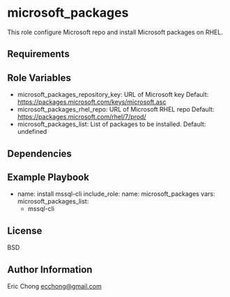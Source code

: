 microsoft_packages
=========

This role configure Microsoft repo and install Microsoft packages on RHEL. 

Requirements
------------

Role Variables
--------------
- microsoft_packages_repository_key: URL of Microsoft key
      Default: https://packages.microsoft.com/keys/microsoft.asc
- microsoft_packages_rhel_repo: URL of Microsoft RHEL repo
      Default: https://packages.microsoft.com/rhel/7/prod/
- microsoft_packages_list: List of packages to be installed.
      Default: undefined

Dependencies
------------

Example Playbook
----------------
  - name: install mssql-cli
    include_role:
      name: microsoft_packages
    vars:
      microsoft_packages_list:
      - mssql-cli

License
-------

BSD

Author Information
------------------

Eric Chong
ecchong@gmail.com
